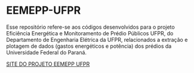 # EEMEPP-UFPR

Esse repositório refere-se aos códigos desenvolvidos para o projeto Eficiência Energética e Monitoramento de Prédio Públicos UFPR, do Departamento de Engenharia Elétrica da UFPR, relacionados a extração e plotagem de dados (gastos energéticos e potência) dos prédios da Universidade Federal do Paraná.

[SITE DO PROJETO EEMEPP UFPR](https://eemepp.eletrica.ufpr.br) <br>
